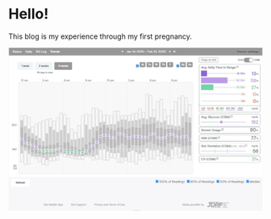 # Hello!

This blog is my experience through my first pregnancy.  

![](/images/tidepool_january_2019.jpg "fast.ai's logo")
